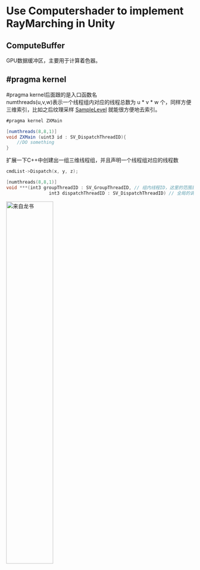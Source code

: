 Use Computershader to implement RayMarching in Unity
====

## ComputeBuffer ##
GPU数据缓冲区，主要用于计算着色器。

## #pragma kernel  ##
#pragma kernel后面跟的是入口函数名  
numthreads(u,v,w)表示一个线程组内对应的线程总数为 u * v * w 个，同样方便三维索引，比如之后纹理采样 [SampleLevel](https://docs.microsoft.com/en-us/windows/win32/direct3dhlsl/dx-graphics-hlsl-to-samplelevel) 就能很方便地去索引。

```C#
#pragma kernel ZXMain

[numthreads(8,8,1)]
void ZXMain (uint3 id : SV_DispatchThreadID){
    //DO something
}
```
扩展一下C++中创建出一组三维线程组，并且声明一个线程组对应的线程数
```C++
cmdList->Dispatch(x, y, z);

[numthreads(8,8,1)]
void ***(int3 groupThreadID : SV_GroupThreadID, // 组内线程ID，这里的范围是(0,0,0)~(N-1,0,0)
                int3 dispatchThreadID : SV_DispatchThreadID) // 全局的调度线程ID，对于一个线程组内所有线程，该ID的y坐标应该一致

```
<img src= "[https://www.image.com](https://user-images.githubusercontent.com/33256117/174475325-6cfbd2ca-bddf-4785-9089-344d1458aeba.png)" width="50%" alt="来自龙书">

##  ##
